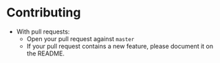 # Contributing

- With pull requests:
  - Open your pull request against `master`
  - If your pull request contains a new feature, please document it on the README.
